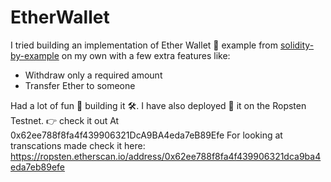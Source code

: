 # EtherWallet

I tried building an implementation of Ether Wallet 👛 example from [solidity-by-example]("https://solidity-by-example.org/app/ether-wallet/")
on my own with a few extra features like:
  * Withdraw only a required amount
  * Transfer Ether to someone
 
 Had a lot of fun 🙂 building it 🛠. 
 I have also deployed 🚀 it on the Ropsten Testnet. 👉 check it out At 0x62ee788f8fa4f439906321DcA9BA4eda7eB89Efe
 For looking at transcations made check it here: <https://ropsten.etherscan.io/address/0x62ee788f8fa4f439906321dca9ba4eda7eb89efe>
